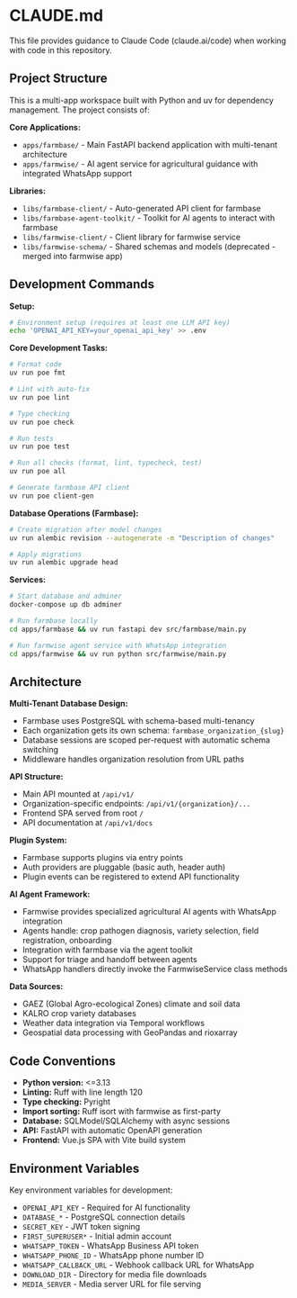 # CLAUDE.md

This file provides guidance to Claude Code (claude.ai/code) when working with code in this repository.

## Project Structure

This is a multi-app workspace built with Python and uv for dependency management. The project consists of:

**Core Applications:**
- `apps/farmbase/` - Main FastAPI backend application with multi-tenant architecture
- `apps/farmwise/` - AI agent service for agricultural guidance with integrated WhatsApp support

**Libraries:**
- `libs/farmbase-client/` - Auto-generated API client for farmbase
- `libs/farmbase-agent-toolkit/` - Toolkit for AI agents to interact with farmbase
- `libs/farmwise-client/` - Client library for farmwise service
- `libs/farmwise-schema/` - Shared schemas and models (deprecated - merged into farmwise app)

## Development Commands

**Setup:**
```bash
# Environment setup (requires at least one LLM API key)
echo 'OPENAI_API_KEY=your_openai_api_key' >> .env
```

**Core Development Tasks:**
```bash
# Format code
uv run poe fmt

# Lint with auto-fix
uv run poe lint

# Type checking
uv run poe check

# Run tests
uv run poe test

# Run all checks (format, lint, typecheck, test)
uv run poe all

# Generate farmbase API client
uv run poe client-gen
```

**Database Operations (Farmbase):**
```bash
# Create migration after model changes
uv run alembic revision --autogenerate -m "Description of changes"

# Apply migrations
uv run alembic upgrade head
```

**Services:**
```bash
# Start database and adminer
docker-compose up db adminer

# Run farmbase locally
cd apps/farmbase && uv run fastapi dev src/farmbase/main.py

# Run farmwise agent service with WhatsApp integration
cd apps/farmwise && uv run python src/farmwise/main.py
```

## Architecture

**Multi-Tenant Database Design:**
- Farmbase uses PostgreSQL with schema-based multi-tenancy
- Each organization gets its own schema: `farmbase_organization_{slug}`
- Database sessions are scoped per-request with automatic schema switching
- Middleware handles organization resolution from URL paths

**API Structure:**
- Main API mounted at `/api/v1/`
- Organization-specific endpoints: `/api/v1/{organization}/...`
- Frontend SPA served from root `/`
- API documentation at `/api/v1/docs`

**Plugin System:**
- Farmbase supports plugins via entry points
- Auth providers are pluggable (basic auth, header auth)
- Plugin events can be registered to extend API functionality

**AI Agent Framework:**
- Farmwise provides specialized agricultural AI agents with WhatsApp integration
- Agents handle: crop pathogen diagnosis, variety selection, field registration, onboarding
- Integration with farmbase via the agent toolkit
- Support for triage and handoff between agents
- WhatsApp handlers directly invoke the FarmwiseService class methods

**Data Sources:**
- GAEZ (Global Agro-ecological Zones) climate and soil data
- KALRO crop variety databases
- Weather data integration via Temporal workflows
- Geospatial data processing with GeoPandas and rioxarray

## Code Conventions

- **Python version:** <=3.13
- **Linting:** Ruff with line length 120
- **Type checking:** Pyright
- **Import sorting:** Ruff isort with farmwise as first-party
- **Database:** SQLModel/SQLAlchemy with async sessions
- **API:** FastAPI with automatic OpenAPI generation
- **Frontend:** Vue.js SPA with Vite build system

## Environment Variables

Key environment variables for development:
- `OPENAI_API_KEY` - Required for AI functionality
- `DATABASE_*` - PostgreSQL connection details
- `SECRET_KEY` - JWT token signing
- `FIRST_SUPERUSER*` - Initial admin account
- `WHATSAPP_TOKEN` - WhatsApp Business API token
- `WHATSAPP_PHONE_ID` - WhatsApp phone number ID
- `WHATSAPP_CALLBACK_URL` - Webhook callback URL for WhatsApp
- `DOWNLOAD_DIR` - Directory for media file downloads
- `MEDIA_SERVER` - Media server URL for file serving